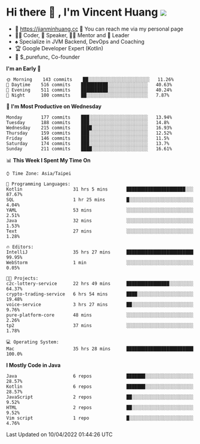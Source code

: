 # Hi there 👋 , I'm Vincent Huang ![](https://komarev.com/ghpvc/?username=Jian-Min-Huang)
- 💎 https://jianminhuang.cc 🙋 You can reach me via my personal page
- 👨‍💻 Coder, 🎤 Speaker, 👨‍🏫 Mentor and 🚀 Leader
- ♠️ Specialize in JVM Backend, DevOps and Coaching
- 🏆 Google Developer Expert (Kotlin)
- 💼 $_purefunc, Co-founder

<!--START_SECTION:waka-->
**I'm an Early 🐤** 

```text
🌞 Morning    143 commits    ██░░░░░░░░░░░░░░░░░░░░░░░   11.26% 
🌆 Daytime    516 commits    ██████████░░░░░░░░░░░░░░░   40.63% 
🌃 Evening    511 commits    ██████████░░░░░░░░░░░░░░░   40.24% 
🌙 Night      100 commits    ██░░░░░░░░░░░░░░░░░░░░░░░   7.87%

```
📅 **I'm Most Productive on Wednesday** 

```text
Monday       177 commits    ███░░░░░░░░░░░░░░░░░░░░░░   13.94% 
Tuesday      188 commits    ███░░░░░░░░░░░░░░░░░░░░░░   14.8% 
Wednesday    215 commits    ████░░░░░░░░░░░░░░░░░░░░░   16.93% 
Thursday     159 commits    ███░░░░░░░░░░░░░░░░░░░░░░   12.52% 
Friday       146 commits    ███░░░░░░░░░░░░░░░░░░░░░░   11.5% 
Saturday     174 commits    ███░░░░░░░░░░░░░░░░░░░░░░   13.7% 
Sunday       211 commits    ████░░░░░░░░░░░░░░░░░░░░░   16.61%

```


📊 **This Week I Spent My Time On** 

```text
⌚︎ Time Zone: Asia/Taipei

💬 Programming Languages: 
Kotlin                   31 hrs 5 mins       ██████████████████████░░░   87.67% 
SQL                      1 hr 25 mins        █░░░░░░░░░░░░░░░░░░░░░░░░   4.04% 
YAML                     53 mins             ░░░░░░░░░░░░░░░░░░░░░░░░░   2.51% 
Java                     32 mins             ░░░░░░░░░░░░░░░░░░░░░░░░░   1.53% 
Text                     27 mins             ░░░░░░░░░░░░░░░░░░░░░░░░░   1.28%

🔥 Editors: 
IntelliJ                 35 hrs 27 mins      █████████████████████████   99.95% 
WebStorm                 1 min               ░░░░░░░░░░░░░░░░░░░░░░░░░   0.05%

🐱‍💻 Projects: 
c2c-lottery-service      22 hrs 49 mins      ████████████████░░░░░░░░░   64.37% 
crypto-trading-service   6 hrs 54 mins       ████░░░░░░░░░░░░░░░░░░░░░   19.48% 
voice-service            3 hrs 27 mins       ██░░░░░░░░░░░░░░░░░░░░░░░   9.76% 
pure-platform-core       48 mins             ░░░░░░░░░░░░░░░░░░░░░░░░░   2.26% 
tp2                      37 mins             ░░░░░░░░░░░░░░░░░░░░░░░░░   1.78%

💻 Operating System: 
Mac                      35 hrs 28 mins      █████████████████████████   100.0%

```

**I Mostly Code in Java** 

```text
Java                     6 repos             ███████░░░░░░░░░░░░░░░░░░   28.57% 
Kotlin                   6 repos             ███████░░░░░░░░░░░░░░░░░░   28.57% 
JavaScript               2 repos             ██░░░░░░░░░░░░░░░░░░░░░░░   9.52% 
HTML                     2 repos             ██░░░░░░░░░░░░░░░░░░░░░░░   9.52% 
Vim script               1 repo              █░░░░░░░░░░░░░░░░░░░░░░░░   4.76%

```



 Last Updated on 10/04/2022 01:44:26 UTC
<!--END_SECTION:waka-->
